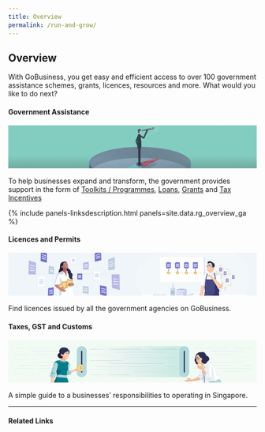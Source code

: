 ```yaml
---
title: Overview
permalink: /run-and-grow/
---
```


## Overview

With GoBusiness, you get easy and efficient access to over 100 government assistance schemes, grants, licences, resources and more. What would you like to do next?

#### Government Assistance

![Gov Assist](/images/grow/RG-Overview-GovAssist-Banner.png)

To help businesses expand and transform, the government provides support in the form of [Toolkits / Programmes](/gov-assist/toolkits-programmes/), [Loans](/gov-assist/loans/), [Grants](/gov-assist/grants/) and [Tax Incentives](/gov-assist/tax-incentives/)

{% include panels-linksdescription.html panels=site.data.rg_overview_ga %}

#### Licences and Permits

![Licences and Permits](/images/grow/RG-Overview-Licensing-Banner.png)

Find licences issued by all the government agencies on GoBusiness.


#### Taxes, GST and Customs

![Taxes GST and Customs](/images/grow/RG-Overview-Taxes-Banner.png)

A simple guide to a businesses’ responsibilities to operating in Singapore.



----

#### Related Links

